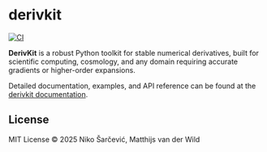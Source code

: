 # derivkit

[![CI](https://github.com/derivkit/derivkit/actions/workflows/ci.yml/badge.svg)](https://github.com/derivkit/derivkit/actions/workflows/ci.yml)

**DerivKit** is a robust Python toolkit for stable numerical derivatives, built for scientific computing, cosmology, and any domain requiring accurate gradients or higher-order expansions.

Detailed documentation, examples, and API reference can be found at the [derivkit documentation](https://derivkit.github.io/derivkit).


## License
MIT License © 2025 Niko Šarčević, Matthijs van der Wild
